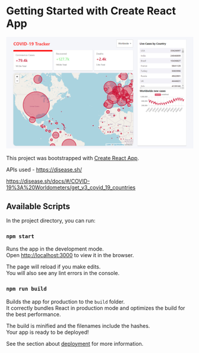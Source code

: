 # Getting Started with Create React App


![Alt text](/screenshot-Covid-tracker.png?raw=true "Image")

This project was bootstrapped with [Create React App](https://github.com/facebook/create-react-app).

APIs used -
https://disease.sh/

https://disease.sh/docs/#/COVID-19%3A%20Worldometers/get_v3_covid_19_countries

## Available Scripts

In the project directory, you can run:

### `npm start`

Runs the app in the development mode.\
Open [http://localhost:3000](http://localhost:3000) to view it in the browser.

The page will reload if you make edits.\
You will also see any lint errors in the console.


### `npm run build`

Builds the app for production to the `build` folder.\
It correctly bundles React in production mode and optimizes the build for the best performance.

The build is minified and the filenames include the hashes.\
Your app is ready to be deployed!

See the section about [deployment](https://facebook.github.io/create-react-app/docs/deployment) for more information.


